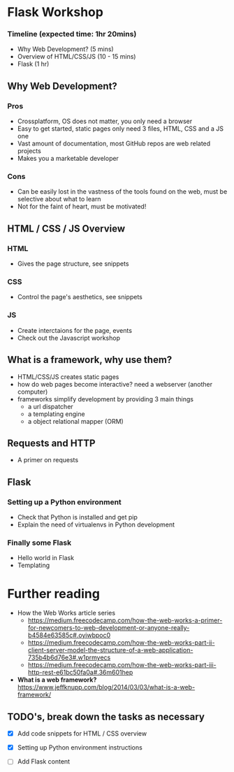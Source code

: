 # Flask Workshop

### Timeline (expected time: 1hr 20mins)
* Why Web Development? (5 mins)
* Overview of HTML/CSS/JS (10 - 15 mins)
* Flask (1 hr) 

## Why Web Development?

### Pros   
* Crossplatform, OS does not matter, you only need a browser
* Easy to get started, static pages only need 3 files, HTML, CSS and a JS one
* Vast amount of documentation, most GitHub repos are web related projects
* Makes you a marketable developer

### Cons
* Can be easily lost in the vastness of the tools found on the web, must be selective about what to learn
* Not for the faint of heart, must be motivated!


## HTML / CSS / JS Overview

### HTML
* Gives the page structure, see snippets

### CSS 
* Control the page's aesthetics, see snippets

### JS 
* Create interctaions for the page, events
* Check out the Javascript workshop 

## What is a framework, why use them?
* HTML/CSS/JS creates static pages
* how do web pages become interactive? need a webserver (another computer)
* frameworks simplify development by providing 3 main things
  * a url dispatcher
  * a templating engine
  * a object relational mapper (ORM)

## Requests and HTTP
* A primer on requests

## Flask

### Setting up a Python environment
* Check that Python is installed and get pip
* Explain the need of virtualenvs in Python development

### Finally some Flask
* Hello world in Flask
* Templating


# Further reading
* How the Web Works article series
  * https://medium.freecodecamp.com/how-the-web-works-a-primer-for-newcomers-to-web-development-or-anyone-really-b4584e63585c#.oyiwbpoc0
  * https://medium.freecodecamp.com/how-the-web-works-part-ii-client-server-model-the-structure-of-a-web-application-735b4b6d76e3#.w1prmyecs 
  * https://medium.freecodecamp.com/how-the-web-works-part-iii-http-rest-e61bc50fa0a#.36m601hep 
* **What is a web framework?** https://www.jeffknupp.com/blog/2014/03/03/what-is-a-web-framework/



## TODO's, break down the tasks as necessary
* [x] Add code snippets for HTML / CSS overview
* [x] Setting up Python environment instructions
* [ ] Add Flask content

